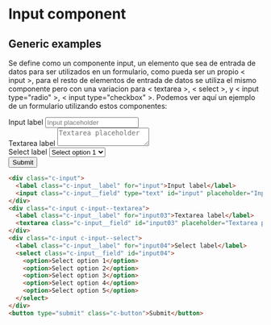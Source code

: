 
# Input component
## Generic examples

Se define como un componente input, un elemento que sea de entrada de datos para ser utilizados en un formulario, como pueda ser un propio < input >, para el resto de elementos de entrada de datos se utiliza el mismo componente pero con una variacion para < textarea >, < select >, y < input type="radio" >, < input type="checkbox" >. Podemos ver aquí un ejemplo de un formulario utilizando estos componentes:

<div class="c-code">
  <div class="c-input">
    <label class="c-input__label" for="input">Input label</label>
    <input class="c-input__field" type="text" id="input" placeholder="Input placeholder">
  </div>
  <div class="c-input c-input--textarea">
    <label class="c-input__label" for="input03">Textarea label</label>
    <textarea class="c-input__field" id="input03" placeholder="Textarea placeholder"></textarea>
  </div>
  <div class="c-input c-input--select">
    <label class="c-input__label" for="input04">Select label</label>
    <select class="c-input__field" id="input04">
      <option>Select option 1</option>
      <option>Select option 2</option>
      <option>Select option 3</option>
      <option>Select option 4</option>
      <option>Select option 5</option>
    </select>
  </div>
  <button type="submit" class="c-button">Submit</button>
</div>

      
```html
<div class="c-input">
  <label class="c-input__label" for="input">Input label</label>
  <input class="c-input__field" type="text" id="input" placeholder="Input placeholder">
</div>
<div class="c-input c-input--textarea">
  <label class="c-input__label" for="input03">Textarea label</label>
  <textarea class="c-input__field" id="input03" placeholder="Textarea placeholder"></textarea>
</div>
<div class="c-input c-input--select">
  <label class="c-input__label" for="input04">Select label</label>
  <select class="c-input__field" id="input04">
    <option>Select option 1</option>
    <option>Select option 2</option>
    <option>Select option 3</option>
    <option>Select option 4</option>
    <option>Select option 5</option>
  </select>
</div>
<button type="submit" class="c-button">Submit</button>
```